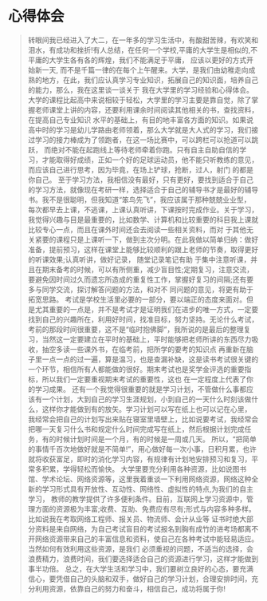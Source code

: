  # 心得体会
 > 转眼间我已经进入了大二，在一年多的学习生活中，有酸甜苦辣，有欢笑和泪水，有成功和挫折!有人总结，在任何一个学校,平庸的大学生是相似的,不平庸的大学生各有各的辉煌，我们不能满足于平庸，
 应该以更好的方式开始新一天, 而不是千篇一律的在每个上午醒来。大学，是我们由幼稚走向成熟的地方，在此，我们应认真学习专业知识，拓展自己的知识面，培养自己的能力，那么，我在这里谈一谈关于
 我在大学里的学习经验和心得体会。大学的课程比起高中来说相较于轻松，大学里的学习主要是靠自觉，除了掌握老师课堂上讲的内容，还要利用课余时间阅读其他相关的书，查找资料，在提高自己专业知识
 水平的基础上，有目的地丰富各方面的知识。如果说高中时的学习是幼儿学路由老师领着，那么大学就是大人式的学习，我们接过学习的接力棒成为了领跑者，在这一场比赛中，可以跨栏可以抢道可以跳跃，
 而绝对不能在起跑线上等待老师牵着你跑。只有自主自助自信的学习，才能取得好成绩，正如一个好的足球运动员，他不能只听教练的意见，而应该自己进行思考，因为毕竟，在场上铲球，抢断，过人，射门
 的都是你自己。
     至于学习方法，我相信没有最好，只有更好，要找到适合于自己的学习方法，就像现在考研一样，选择适合于自己的辅导书才是最好的辅导书。我不是很聪明，但我知道“笨鸟先飞”，我应该属于那种兢兢业业型，
 每次都早去上课，不逃课，上课认真听讲，下课按时完成作业。关于学习，我觉得兴趣与目是最重要的，比如数学、计算机和比较重要的科目我上课就比较专心一点，而且在课外时间还会去阅读一些相关资料，而对
 于其他无关紧要的课程只是上课听一下，做到主次分明。在此我做以简单归纳：做好准备，提前预习，这样在课堂上能够比较顺利的跟上老师的节奏，取得更好的听课效果;认真听讲，做好记录， 随堂记录笔记有助
 于集中注意听课，并且在期末备考的时候，可以有所侧重，减少盲目性;定期复习，注意交流，要避免因时间过久而遗忘所造成的重复性工作，掌握好复习的间隔;还有要多与同学交流，探讨解答问题的方法，和对不
 同问题的意见，将更有助于拓宽思路。
     考试是学校生活里必要的一部分，要以端正的态度来面对。但是尤其重要的一点是，并不是考试才是证明我们在进步的唯一方式，一定要找到自己的兴趣所在，利用好时间，找准目标，努力坚持。无论什么考试，
 考前的那段时间很重要，这不是“临时抱佛脚”，我所说的是最后的整理复习，当然这一定要建立在平时的基础上，平时能够把老师所讲的东西尽力吸收，抽空多读一些课外书，在临考前，把所学的要考的知识点
 再重新在脑子里一点一点的过一遍，算是温习，也是查漏补缺，这是读书考试很关键的一个环节，相信所有人都能做的很好。期末考试也是奖学金评选的重要指标，所以我们一定要重视期末考试的重要性，这也
 在一定程度上代表了你的学习成果。
     还有一个我觉得很重要的就是学习计划，不管做什么事都应该有一个计划，大到自己的学习生涯规划，小到自己的一天什么时刻该做什么，这样你才能做到有的放矢。学习计划可以写在纸上也可以记在心里，
 我经常会把自己的计划写出来贴在寝室里墙壁上，比如说要考试，我经常会把哪一天复习什么书和规定什么时间完成写在纸上，然后根据计划完成任务，有的时候计划时间是一个月，有的时候是一周或几天。
 所以，“把简单的事情千百次地做好就是不简单!”，用心做好每一次小事，日积月累，也许就将收获富足，即时的消化学习内容，有规律有计划地安排预习和复习，平常多积累，学得轻松而愉快。
     大学里要充分利用各种资源，比如说图书馆、学术论坛、网络资源等，这里我着重谈一下利用网络资源，网络这种全新的学习形式具有开放性、互动性、网络性、虚拟性的特点,为我们的自主学习，
     教师的教学提供了许多便利条件。目前，互联网上学习资源中，管理方面的资源极为丰富;收费、互助、免费应有尽有;形式与内容多种多样。比如说我在考取网络工程师、报关员、物流师、会计从业等
 证书时绝大部分资料是来自网络，为自己考试盲目的考试报名到胸有成竹的进考场都离不开网络资源带来自己的丰富信息和资料，使自己在各种考试中能轻易适应。当然如何有效利用这些资源，是我们
 必须重视的问题，不适当的选择，会浪费精力，浪费时间，我们要选择适合自己的资源进行学习，这样才能做到事半功倍。
     总之，在大学生活和学习中，我们要树立良好的心态，要充满信心，要凭借自己的头脑和双手，做好自己的学习计划，合理安排时间，充分利用资源，依靠自己的努力和奋斗，相信自己，成功将属于你!
